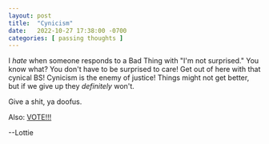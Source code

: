 ```yaml
---
layout: post
title:  "Cynicism"
date:   2022-10-27 17:38:00 -0700
categories: [ passing thoughts ]
---
```


I *hate* when someone responds to a Bad Thing with "I'm not surprised." You know what? You don't have to be surprised to care! Get out of here with that cynical BS! Cynicism is the enemy of justice! Things might not get better, but if we give up they *definitely* won't.

Give a shit, ya doofus.

Also: [VOTE!!!](https://www.usa.gov/register-to-vote)

--Lottie

